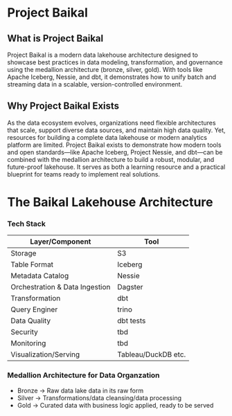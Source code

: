 # Project Baikal

## What is Project Baikal

Project Baikal is a modern data lakehouse architecture designed to showcase best practices in data modeling, transformation, and governance using the medallion architecture (bronze, silver, gold). With tools like Apache Iceberg, Nessie, and dbt, it demonstrates how to unify batch and streaming data in a scalable, version-controlled environment.

## Why Project Baikal Exists

As the data ecosystem evolves, organizations need flexible architectures that scale, support diverse data sources, and maintain high data quality. Yet, resources for building a complete data lakehouse or modern analytics platform are limited. Project Baikal exists to demonstrate how modern tools and open standards—like Apache Iceberg, Project Nessie, and dbt—can be combined with the medallion architecture to build a robust, modular, and future-proof lakehouse. It serves as both a learning resource and a practical blueprint for teams ready to implement real solutions.

# The Baikal Lakehouse Architecture

### Tech Stack

| Layer/Component| Tool        |
| -------------- | ----------- |
| Storage        | S3          |
| Table Format      | Iceberg        |
|Metadata Catalog|Nessie|
|Orchestration & Data Ingestion|Dagster|
|Transformation| dbt|
|Query Enginer| trino|
|Data Quality| dbt tests|
|Security| tbd|
|Monitoring| tbd|
|Visualization/Serving| Tableau/DuckDB etc.

### Medallion Architecture for Data Organzation

- Bronze -> Raw data lake data in its raw form
- Silver -> Transformations/data cleansing/data processing
- Gold -> Curated data with business logic applied, ready to be served 